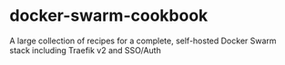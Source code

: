 # docker-swarm-cookbook
A large collection of recipes for a complete, self-hosted Docker Swarm stack including Traefik v2 and SSO/Auth
